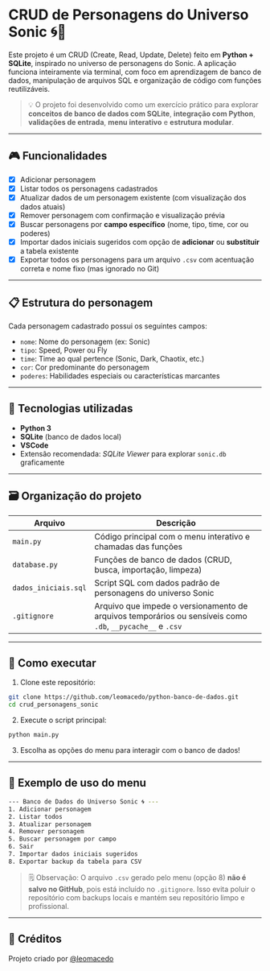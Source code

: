 
# CRUD de Personagens do Universo Sonic 🌀🦔

Este projeto é um CRUD (Create, Read, Update, Delete) feito em **Python + SQLite**, inspirado no universo de personagens do Sonic. A aplicação funciona inteiramente via terminal, com foco em aprendizagem de banco de dados, manipulação de arquivos SQL e organização de código com funções reutilizáveis.

> 💡 O projeto foi desenvolvido como um exercício prático para explorar **conceitos de banco de dados com SQLite**, **integração com Python**, **validações de entrada**, **menu interativo** e **estrutura modular**.

---

## 🎮 Funcionalidades

- [x] Adicionar personagem
- [x] Listar todos os personagens cadastrados
- [x] Atualizar dados de um personagem existente (com visualização dos dados atuais)
- [x] Remover personagem com confirmação e visualização prévia
- [x] Buscar personagens por **campo específico** (nome, tipo, time, cor ou poderes)
- [x] Importar dados iniciais sugeridos com opção de **adicionar** ou **substituir** a tabela existente
- [x] Exportar todos os personagens para um arquivo `.csv` com acentuação correta e nome fixo (mas ignorado no Git)

---

## 📋 Estrutura do personagem

Cada personagem cadastrado possui os seguintes campos:

- `nome`: Nome do personagem (ex: Sonic)
- `tipo`: Speed, Power ou Fly
- `time`: Time ao qual pertence (Sonic, Dark, Chaotix, etc.)
- `cor`: Cor predominante do personagem
- `poderes`: Habilidades especiais ou características marcantes

---

## 🧠 Tecnologias utilizadas

- **Python 3**
- **SQLite** (banco de dados local)
- **VSCode**
- Extensão recomendada: *SQLite Viewer* para explorar `sonic.db` graficamente

---

## 🗃️ Organização do projeto

| Arquivo                 | Descrição |
|------------------------|-----------|
| `main.py`              | Código principal com o menu interativo e chamadas das funções |
| `database.py`          | Funções de banco de dados (CRUD, busca, importação, limpeza) |
| `dados_iniciais.sql`   | Script SQL com dados padrão de personagens do universo Sonic |
| `.gitignore`           | Arquivo que impede o versionamento de arquivos temporários ou sensíveis como `.db`, `__pycache__` e `.csv` |



---

## 💾 Como executar

1. Clone este repositório:
```bash
git clone https://github.com/leomacedo/python-banco-de-dados.git
cd crud_personagens_sonic
```

2. Execute o script principal:
```bash
python main.py
```

3. Escolha as opções do menu para interagir com o banco de dados!

---

## 📝 Exemplo de uso do menu

```bash
--- Banco de Dados do Universo Sonic 🌀 ---
1. Adicionar personagem
2. Listar todos
3. Atualizar personagem
4. Remover personagem
5. Buscar personagem por campo
6. Sair
7. Importar dados iniciais sugeridos
8. Exportar backup da tabela para CSV
```

> 🗒️ Observação: O arquivo `.csv` gerado pelo menu (opção 8) **não é salvo no GitHub**, pois está incluído no `.gitignore`. Isso evita poluir o repositório com backups locais e mantém seu repositório limpo e profissional.

---

## 🤝 Créditos

Projeto criado por [@leomacedo](https://github.com/leomacedo)
